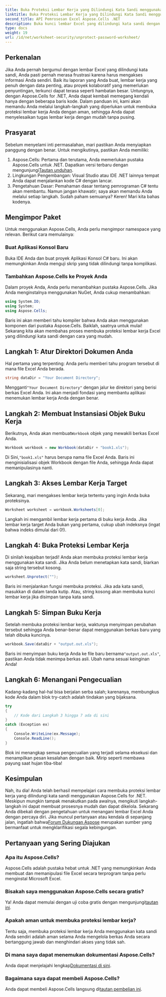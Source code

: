 ```yaml
---
title: Buka Proteksi Lembar Kerja yang Dilindungi Kata Sandi menggunakan Aspose.Cells
linktitle: Buka Proteksi Lembar Kerja yang Dilindungi Kata Sandi menggunakan Aspose.Cells
second_title: API Pemrosesan Excel Aspose.Cells .NET
description: Buka kunci lembar Excel yang dilindungi kata sandi dengan panduan Aspose.Cells kami! Langkah mudah untuk mendapatkan kembali akses dengan mudah menggunakan C#.
type: docs
weight: 19
url: /id/net/worksheet-security/unprotect-password-worksheet/
---
```

## Perkenalan
Jika Anda pernah bergumul dengan lembar Excel yang dilindungi kata sandi, Anda pasti pernah merasa frustrasi karena harus mengakses informasi Anda sendiri. Baik itu laporan yang Anda buat, lembar kerja yang penuh dengan data penting, atau proyek kolaboratif yang memerlukan penyuntingan, terkunci dapat terasa seperti hambatan besar. Untungnya, dengan Aspose.Cells for .NET, Anda dapat kembali memegang kendali hanya dengan beberapa baris kode. Dalam panduan ini, kami akan memandu Anda melalui langkah-langkah yang diperlukan untuk membuka proteksi lembar kerja Anda dengan aman, sehingga Anda dapat menyelesaikan tugas lembar kerja dengan mudah tanpa pusing.
## Prasyarat
Sebelum menyelami inti permasalahan, mari pastikan Anda menyiapkan panggung dengan benar. Untuk mengikutinya, pastikan Anda memiliki:
1. Aspose.Cells: Pertama dan terutama, Anda memerlukan pustaka Aspose.Cells untuk .NET. Dapatkan versi terbaru dengan mengunjungi[Tautan unduhan](https://releases.aspose.com/cells/net/).
2. Lingkungan Pengembangan: Visual Studio atau IDE .NET lainnya tempat Anda dapat menjalankan kode C# dengan lancar.
3. Pengetahuan Dasar: Pemahaman dasar tentang pemrograman C# tentu akan membantu. Namun jangan khawatir; saya akan memandu Anda melalui setiap langkah.
Sudah paham semuanya? Keren! Mari kita bahas kodenya.
## Mengimpor Paket
Untuk menggunakan Aspose.Cells, Anda perlu mengimpor namespace yang relevan. Berikut cara memulainya:
### Buat Aplikasi Konsol Baru
Buka IDE Anda dan buat proyek Aplikasi Konsol C# baru. Ini akan memungkinkan Anda menguji skrip yang tidak dilindungi tanpa komplikasi.
### Tambahkan Aspose.Cells ke Proyek Anda
Dalam proyek Anda, Anda perlu menambahkan pustaka Aspose.Cells. Jika Anda menginstalnya menggunakan NuGet, Anda cukup menambahkan:
```csharp
using System.IO;
using System;
using Aspose.Cells;
```
Baris ini akan memberi tahu kompiler bahwa Anda akan menggunakan komponen dari pustaka Aspose.Cells.
Baiklah, saatnya untuk mulai! Sekarang kita akan membahas proses membuka proteksi lembar kerja Excel yang dilindungi kata sandi dengan cara yang mudah.
## Langkah 1: Atur Direktori Dokumen Anda
Hal pertama yang terpenting: Anda perlu memberi tahu program tersebut di mana file Excel Anda berada.
```csharp
string dataDir = "Your Document Directory";
```
 Mengganti`"Your Document Directory"` dengan jalur ke direktori yang berisi berkas Excel Anda. Ini akan menjadi fondasi yang membantu aplikasi menemukan lembar kerja Anda dengan benar.
## Langkah 2: Membuat Instansiasi Objek Buku Kerja
 Berikutnya, Anda akan membuat`Workbook` objek yang mewakili berkas Excel Anda.
```csharp
Workbook workbook = new Workbook(dataDir + "book1.xls");
```
 Di Sini,`"book1.xls"` harus berupa nama file Excel Anda. Baris ini menginisialisasi objek Workbook dengan file Anda, sehingga Anda dapat memanipulasinya nanti.
## Langkah 3: Akses Lembar Kerja Target
Sekarang, mari mengakses lembar kerja tertentu yang ingin Anda buka proteksinya.
```csharp
Worksheet worksheet = workbook.Worksheets[0];
```
Langkah ini mengambil lembar kerja pertama di buku kerja Anda. Jika lembar kerja target Anda bukan yang pertama, cukup ubah indeksnya (ingat bahwa indeks dimulai dari 0!).
## Langkah 4: Buka Proteksi Lembar Kerja
Di sinilah keajaiban terjadi! Anda akan membuka proteksi lembar kerja menggunakan kata sandi. Jika Anda belum menetapkan kata sandi, biarkan saja string tersebut kosong.
```csharp
worksheet.Unprotect("");
```
Baris ini menjalankan fungsi membuka proteksi. Jika ada kata sandi, masukkan di dalam tanda kutip. Atau, string kosong akan membuka kunci lembar kerja jika disimpan tanpa kata sandi.
## Langkah 5: Simpan Buku Kerja
Setelah membuka proteksi lembar kerja, waktunya menyimpan perubahan tersebut sehingga Anda benar-benar dapat menggunakan berkas baru yang telah dibuka kuncinya.
```csharp
workbook.Save(dataDir + "output.out.xls");
```
 Baris ini menyimpan buku kerja Anda ke file baru bernama`"output.out.xls"`, pastikan Anda tidak menimpa berkas asli. Ubah nama sesuai keinginan Anda!
## Langkah 6: Menangani Pengecualian
Kadang-kadang hal-hal bisa berjalan serba salah; karenanya, membungkus kode Anda dalam blok try-catch adalah tindakan yang bijaksana.
```csharp
try
{
    // Kode dari Langkah 3 hingga 7 ada di sini
}
catch (Exception ex)
{
    Console.WriteLine(ex.Message);
    Console.ReadLine();
}
```
Blok ini menangkap semua pengecualian yang terjadi selama eksekusi dan menampilkan pesan kesalahan dengan baik. Mirip seperti membawa payung saat hujan tiba-tiba!
## Kesimpulan
Nah, itu dia! Anda telah berhasil mempelajari cara membuka proteksi lembar kerja yang dilindungi kata sandi menggunakan Aspose.Cells for .NET. Meskipun mungkin tampak menakutkan pada awalnya, mengikuti langkah-langkah ini dapat membuat prosesnya mudah dan dapat dikelola. Sekarang Anda dibekali dengan pengetahuan untuk menangani lembar Excel Anda dengan percaya diri. Jika muncul pertanyaan atau kendala di sepanjang jalan, ingatlah bahwa[Forum Dukungan Aspose](https://forum.aspose.com/c/cells/9) merupakan sumber yang bermanfaat untuk mengklarifikasi segala kebingungan.
## Pertanyaan yang Sering Diajukan
### Apa itu Aspose.Cells?
Aspose.Cells adalah pustaka hebat untuk .NET yang memungkinkan Anda membuat dan memanipulasi file Excel secara terprogram tanpa perlu menginstal Microsoft Excel.
### Bisakah saya menggunakan Aspose.Cells secara gratis?
 Ya! Anda dapat memulai dengan uji coba gratis dengan mengunjungi[tautan ini](https://releases.aspose.com/).
### Apakah aman untuk membuka proteksi lembar kerja?
Tentu saja, membuka proteksi lembar kerja Anda menggunakan kata sandi Anda sendiri adalah aman selama Anda mengelola berkas Anda secara bertanggung jawab dan menghindari akses yang tidak sah.
### Di mana saya dapat menemukan dokumentasi Aspose.Cells?
 Anda dapat menjelajahi lengkap[Dokumentasi di sini](https://reference.aspose.com/cells/net/).
### Bagaimana saya dapat membeli Aspose.Cells?
 Anda dapat membeli Aspose.Cells langsung di[tautan pembelian ini](https://purchase.aspose.com/buy).